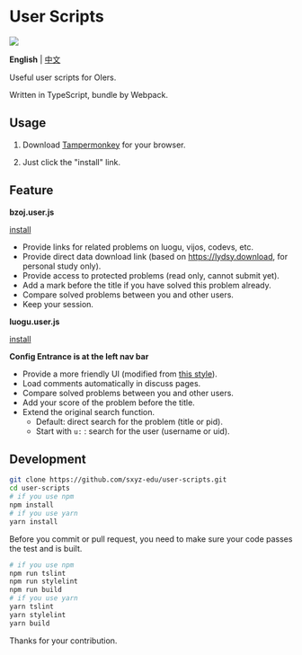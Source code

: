 # User Scripts

[![](https://travis-ci.com/sxyz-edu/user-scripts.svg?branch=master)](https://travis-ci.com/sxyz-edu/user-scripts)

**English** | [中文](./README-zh.md)

Useful user scripts for OIers.

Written in TypeScript, bundle by Webpack.

## Usage

1. Download [Tampermonkey](https://tampermonkey.net/) for your browser.

2. Just click the "install" link.

## Feature

**bzoj.user.js**

[install][bzoj-user-js]

- Provide links for related problems on luogu, vijos, codevs, etc.
- Provide direct data download link (based on <https://lydsy.download>, for personal study only).
- Provide access to protected problems (read only, cannot submit yet).
- Add a mark before the title if you have solved this problem already.
- Compare solved problems between you and other users.
- Keep your session.

**luogu.user.js**

[install][luogu-user-js]

**Config Entrance is at the left nav bar**

- Provide a more friendly UI (modified from [this style]).
- Load comments automatically in discuss pages.
- Compare solved problems between you and other users.
- Add your score of the problem before the title.
- Extend the original search function.
  - Default: direct search for the problem (title or pid).
  - Start with `u:` : search for the user (username or uid).

## Development

```bash
git clone https://github.com/sxyz-edu/user-scripts.git
cd user-scripts
# if you use npm
npm install
# if you use yarn
yarn install
```

Before you commit or pull request, you need to make sure your code passes the test and is built.

```bash
# if you use npm
npm run tslint
npm run stylelint
npm run build
# if you use yarn
yarn tslint
yarn stylelint
yarn build
```

Thanks for your contribution.

[bzoj-user-js]: https://raw.githubusercontent.com/sxyz-edu/user-scripts/master/dist/bzoj.user.js
[luogu-user-js]: https://raw.githubusercontent.com/sxyz-edu/user-scripts/master/dist/luogu.user.js
[this style]: https://userstyles.org/styles/166554/argon-design-luogu-argon-design
